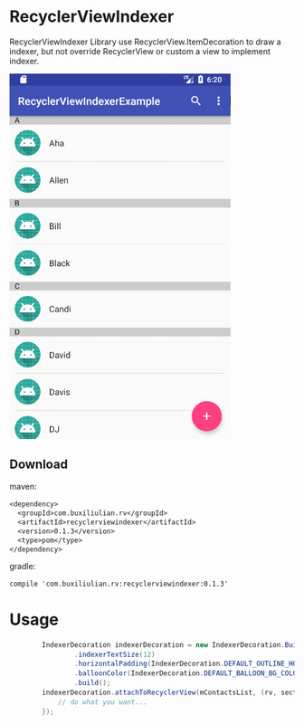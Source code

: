 # RecyclerViewIndexer
RecyclerViewIndexer Library use RecyclerView.ItemDecoration to draw a indexer, but not override RecyclerView
or custom a view to implement indexer.

![alphabet_indexer](https://github.com/buxiliulian/RecyclerViewIndexerExample/blob/master/screenshots/GIF.gif)

## Download
maven:
```
<dependency>
  <groupId>com.buxiliulian.rv</groupId>
  <artifactId>recyclerviewindexer</artifactId>
  <version>0.1.3</version>
  <type>pom</type>
</dependency>
```

gradle:
```
compile 'com.buxiliulian.rv:recyclerviewindexer:0.1.3'
```

# Usage
```java
        IndexerDecoration indexerDecoration = new IndexerDecoration.Builder(this, ContactsIndexer.DEFAULT_INDEXER_CHARACTERS)
                .indexerTextSize(12)
                .horizontalPadding(IndexerDecoration.DEFAULT_OUTLINE_HORIZONTAL_PADDING_DP)
                .balloonColor(IndexerDecoration.DEFAULT_BALLOON_BG_COLOR)
                .build();
        indexerDecoration.attachToRecyclerView(mContactsList, (rv, sectionIndex) -> {
            // do what you want...
        });
```


